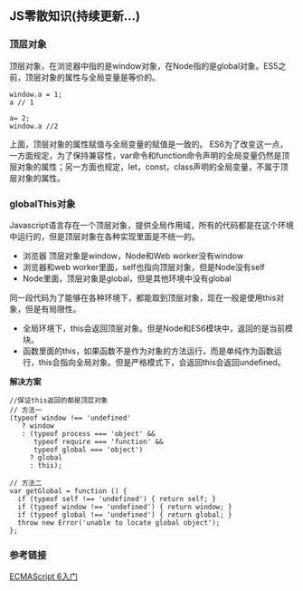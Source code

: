 ## JS零散知识(持续更新...)
### 顶层对象
顶层对象，在浏览器中指的是window对象，在Node指的是global对象。ES5之前，顶层对象的属性与全局变量是等价的。
```
window.a = 1;
a // 1

a= 2;
window.a //2
```
上面，顶层对象的属性赋值与全局变量的赋值是一致的。
ES6为了改变这一点，一方面规定，为了保持兼容性，var命令和function命令声明的全局变量仍然是顶层对象的属性；另一方面也规定，let，const，class声明的全局变量，不属于顶层对象的属性。

### globalThis对象
Javascript语言存在一个顶层对象，提供全局作用域，所有的代码都是在这个环境中运行的，但是顶层对象在各种实现里面是不统一的。
- 浏览器 顶层对象是window，Node和Web worker没有window
- 浏览器和web worker里面，self也指向顶层对象，但是Node没有self
- Node里面，顶层对象是global，但是其他环境中没有global

同一段代码为了能够在各种环境下，都能取到顶层对象，现在一般是使用this对象，但是有局限性。
- 全局环境下，this会返回顶层对象。但是Node和ES6模块中，返回的是当前模块。
- 函数里面的this，如果函数不是作为对象的方法运行，而是单纯作为函数运行，this会指向全局对象。但是严格模式下，会返回this会返回undefined。

**解决方案**

```
//保证this返回的都是顶层对象
// 方法一
(typeof window !== 'undefined'
   ? window
   : (typeof process === 'object' &&
      typeof require === 'function' &&
      typeof global === 'object')
     ? global
     : this);

// 方法二
var getGlobal = function () {
  if (typeof self !== 'undefined') { return self; }
  if (typeof window !== 'undefined') { return window; }
  if (typeof global !== 'undefined') { return global; }
  throw new Error('unable to locate global object');
};
```


### 参考链接
[ECMAScript 6入门](https://es6.ruanyifeng.com/#docs/let)